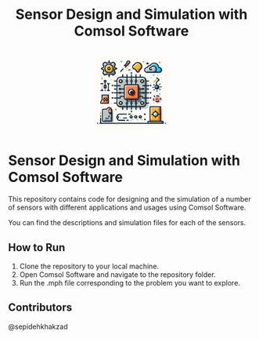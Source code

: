 # <div align="center"> Sensor Design and Simulation with Comsol Software <br/> <br/> <img src="./Icon.jpeg" width="150"> </div>

# Sensor Design and Simulation with Comsol Software

This repository contains code for designing and the simulation of a number of sensors with different applications and usages using Comsol Software. 

You can find the descriptions and simulation files for each of the sensors.

## How to Run
1. Clone the repository to your local machine.
2. Open Comsol Software and navigate to the repository folder.
3. Run the .mph file corresponding to the problem you want to explore.

## Contributors
@sepidehkhakzad